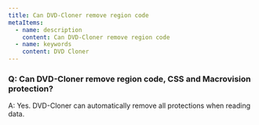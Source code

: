 ```yaml
---
title: Can DVD-Cloner remove region code
metaItems:
  - name: description
    content: Can DVD-Cloner remove region code
  - name: keywords
    content: DVD Cloner
---
```


### Q: Can DVD-Cloner remove region code, CSS and Macrovision protection?

A:
Yes. DVD-Cloner can automatically remove all protections when reading data.
